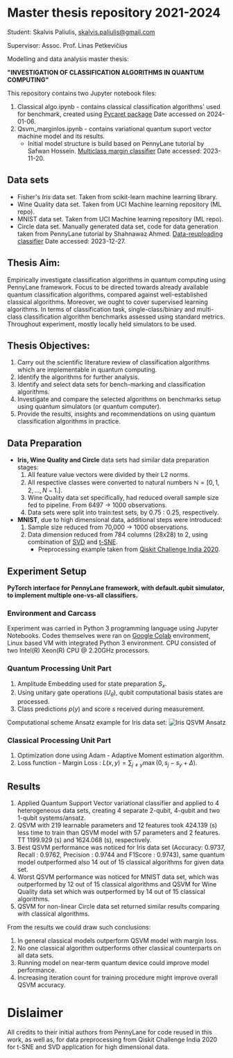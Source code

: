 # Master thesis repository 2021-2024

Student: Skalvis Paliulis, skalvis.paliulis@gmail.com

Supervisor: Assoc. Prof. Linas Petkevičius 

Modelling and data analysis master thesis: 

**"INVESTIGATION OF CLASSIFICATION ALGORITHMS IN QUANTUM COMPUTING"**

This repository contains two Jupyter notebook files:
1. Classical algo.ipynb - contains classical classification algorithms' used for benchmark, created using [Pycaret package](https://pycaret.gitbook.io/docs/) Date accessed on 2024-01-06. 
2. Qsvm_marginlos.ipynb - contains variational quantum suport vector machine model and its results. 
	- Initial model structure is build based on PennyLane tutorial by Safwan Hossein. [Multiclass margin classifier](https://pennylane.ai/qml/demos/tutorial_multiclass_classification/) Date accessed: 2023-11-20.

## Data sets
- Fisher's *Iris* data set. Taken from scikit-learn machine learning library.
- Wine Quality data set. Taken from UCI Machine learning repository (ML repo).
- MNIST data set. Taken from UCI Machine learning repository (ML repo).
- Circle data set. Manually generated data set, code for data generation taken from PennyLane tutorial by Shahnawaz Ahmed. [Data-reuploading classifier](https://pennylane.ai/qml/demos/tutorial_data_reuploading_classifier/) Date accessed: 2023-12-27.

## Thesis Aim: 
Empirically investigate classification algorithms in quantum computing using PennyLane framework. Focus to be directed towards already available quantum classification algorithms, 
compared against well-established classical algorithms. Moreover, we ought to cover supervised learning algorithms. In terms of classification task, single-class/binary and multi-class classification
algorithm benchmarks assessed using standard metrics. Throughout experiment, mostly locally held simulators to be used. 

## Thesis Objectives:
1. Carry out the scientific literature review of classification algorithms which are implementable in quantum computing.
2. Identify the algorithms for further analysis.
3. Identify and select data sets for bench-marking and classification algorithms.
4. Investigate and compare the selected algorithms on benchmarks setup using quantum simulators (or quantum computer).
5. Provide the results, insights and recommendations on using quantum classification algorithms in practice.

## Data Preparation
- **Iris, Wine Quality and Circle** data sets had similar data preparation stages:
	1. All feature value vectors were divided by their L2 norms.
	2. All respective classes were converted to natural numbers $\mathbb{N} = [0, 1, 2, \ldots, N-1.]$.
	3. Wine Quality data set specifically, had reduced overall sample size fed to pipeline. From 6497 -> 1000 observations.
	4. Data sets were split into train:test sets, by 0.75 : 0.25, respectively.
- **MNIST**, due to high  dimensional data, additional steps were introduced:
	1. Sample size reduced from 70,000 -> 1000 observations.
	2. Data dimension reduced from 784 columns (28x28) to 2, using combination of [SVD](https://scikit-learn.org/stable/modules/generated/sklearn.decomposition.TruncatedSVD.html) and [t-SNE](https://scikit-learn.org/stable/modules/generated/sklearn.manifold.TSNE.html).
		- Preprocessing example taken from [Qiskit Challenge India 2020](https://github.com/Qiskit-Challenge-India/2020/blob/master/Day%206%2C%207%2C8/VQC_notebook.ipynb). 

## Experiment Setup
**PyTorch interface for PennyLane framework, with default.qubit simulator, to implement multiple one-vs-all classifiers.**

### Environment and Carcass
Experiment was carried in Python 3 programming language using Jupyter Notebooks. Codes themselves were ran on [Google Colab](https://colab.research.google.com/) environment, Linux based VM with integrated Python 3 environment. 
CPU consisted of two Intel(R) Xeon(R) CPU @ 2.20GHz processors.

### Quantum Processing Unit Part
1. Amplitude Embedding used for state preparation $S_{x}$.
2. Using unitary gate operations ($U_{\theta}$), qubit computational basis states are processed.
3. Class predictions $p(y)$ and score $s$ received during measurement. 

Computational scheme Ansatz example for Iris data set:
![Iris QSVM Ansatz](/Skalvis/Quantum-2024/master/Images/QSVM_iris_schema_corrected.png)

### Classical Processing Unit Part
1. Optimization done using Adam - Adaptive Moment estimation algorithm.
2. Loss function - Margin Loss : $L(x,y) = \sum_{j\neq y}\max(0,s_{j}-s_{y}+\Delta)$.

## Results
1. Applied Quantum Support Vector variational classifier and applied to 4 heterogeneous data sets, creating 4 separate 2-qubit, 4-qubit and two 1-qubit systems/ansatz.
2. QSVM with 219 learnable parameters and 12 features took 424.139 (s) less time to train than QSVM model with 57 parameters and 2 features. TT 1199.929 (s) and 1624.068 (s), respectively.
3. Best QSVM performance was noticed for Iris data set (Accuracy: 0.9737, Recall : 0.9762, Precision : 0.9744 and F1Score : 0.9743), same quantum model outperformed also 14 out of 15 classical algorithms for given data set.
4. Worst QSVM performance was noticed for MNIST data set, which was outperformed by 12 out of 15 classical algorithms and QSVM for Wine Quality data set which was outperformed by 14 out of 15 classical algorithms.
5. QSVM for non-linear Circle data set returned similar results comparing with classical algorithms.

From the results we could draw such conclusions:

1. In general classical models outperform QSVM model with margin loss.
2. No one classical algorithm outperforms other classical counterparts on all data sets.
3. Running model on near-term quantum device could improve model performance.
4. Increasing iteration count for training procedure might improve overall QSVM accuracy.

# Dislaimer
All credits to their initial authors from PennyLane for code reused in this work, as well as, for data preprocessing from Qiskit Challenge India 2020 for t-SNE and SVD application for high dimensional data. 
